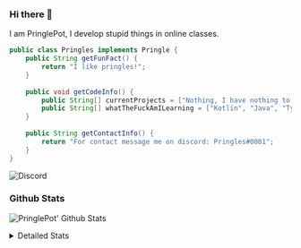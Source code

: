 ### Hi there 👋

I am PringlePot, I develop stupid things in online classes. 

```java
public class Pringles implements Pringle {
    public String getFunFact() {
        return "I like pringles!";
    }
    
    public void getCodeInfo() {
        public String[] currentProjects = ["Nothing, I have nothing to do in my break."];
        public String[] whatTheFuckAmILearning = ["Kotlin", "Java", "Typescript", "NextJS"];
    }
    
    public String getContactInfo() {
        return "For contact message me on discord: Pringles#0001";
    }
}
```
![Discord](https://discord.c99.nl/widget/theme-1/226911291636318208.png)


### Github Stats
![PringlePot' Github Stats](https://github-readme-stats.vercel.app/api?username=PringlePot&show_icons=true&theme=dark)

<details>
  <summary>Detailed Stats</summary>
    
<!--START_SECTION:waka-->
![Lines of code](https://img.shields.io/badge/From%20Hello%20World%20I%27ve%20Written-47677%20lines%20of%20code-blue)

**🐱 My Github Data** 

> 🏆 309 Contributions in the Year 2021
 > 
> 📦 84.5 kB Used in Github's Storage 
 > 
> 💼 Opted to Hire
 > 
> 📜 3 Public Repositories 
 > 
> 🔑 7 Private Repositories  
 > 
**I'm an Early 🐤** 

```text
🌞 Morning    49 commits     ██████░░░░░░░░░░░░░░░░░░░   24.14% 
🌆 Daytime    91 commits     ███████████░░░░░░░░░░░░░░   44.83% 
🌃 Evening    63 commits     ███████░░░░░░░░░░░░░░░░░░   31.03% 
🌙 Night      0 commits      ░░░░░░░░░░░░░░░░░░░░░░░░░   0.0%

```
📅 **I'm Most Productive on Friday** 

```text
Monday       30 commits     ███░░░░░░░░░░░░░░░░░░░░░░   14.78% 
Tuesday      33 commits     ████░░░░░░░░░░░░░░░░░░░░░   16.26% 
Wednesday    15 commits     █░░░░░░░░░░░░░░░░░░░░░░░░   7.39% 
Thursday     33 commits     ████░░░░░░░░░░░░░░░░░░░░░   16.26% 
Friday       52 commits     ██████░░░░░░░░░░░░░░░░░░░   25.62% 
Saturday     34 commits     ████░░░░░░░░░░░░░░░░░░░░░   16.75% 
Sunday       6 commits      ░░░░░░░░░░░░░░░░░░░░░░░░░   2.96%

```


📊 **This Week I Spent My Time On** 

```text
💬 Programming Languages: 
Java                     7 hrs 28 mins       ████████████████████████░   98.89% 
XML                      3 mins              ░░░░░░░░░░░░░░░░░░░░░░░░░   0.85% 
YAML                     1 min               ░░░░░░░░░░░░░░░░░░░░░░░░░   0.24% 
Git Config               0 secs              ░░░░░░░░░░░░░░░░░░░░░░░░░   0.02%

🔥 Editors: 
IntelliJ                 7 hrs 33 mins       █████████████████████████   100.0%

```

**I Mostly Code in Java** 

```text
Java                     5 repos             ████████████████████░░░░░   83.33% 
Kotlin                   1 repo              ████░░░░░░░░░░░░░░░░░░░░░   16.67%

```



<!--END_SECTION:waka-->
</details>
